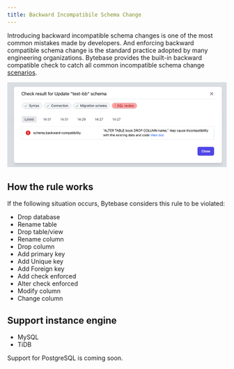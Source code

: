 ```yaml
---
title: Backward Incompatibile Schema Change
---
```


Introducing backward incompatible schema changes is one of the most common mistakes made by developers. And enforcing backward compatible schema change is the standard practice adopted by many engineering organizations. Bytebase provides the built-in backward compatible check to catch all common incompatible schema change [scenarios](https://www.bytebase.com/doc/error#backward-incompatible-migration).

![schema-review-schema-backward-compatibility](/static/docs-assets/schema-review-schema-backward-compatibility.png)

## How the rule works

If the following situation occurs, Bytebase considers this rule to be violated:
- Drop database
- Rename table
- Drop table/view
- Rename column
- Drop column
- Add primary key
- Add Unique key
- Add Foreign key
- Add check enforced
- Alter check enforced
- Modify column
- Change column

## Support instance engine

- MySQL
- TiDB

Support for PostgreSQL is coming soon.